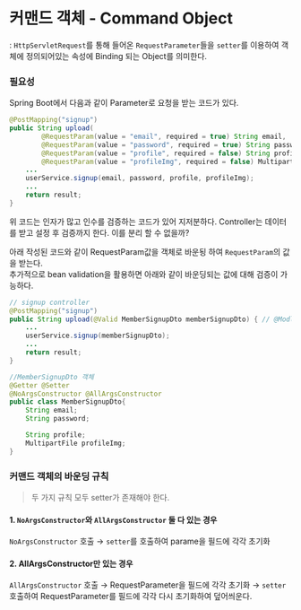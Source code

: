 # 커맨드 객체 - Command Object
: `HttpServletRequest`를 통해 들어온 `RequestParameter`들을 `setter`를 이용하여 객체에 정의되어있는 속성에 Binding 되는 Object를 의미한다.

### 필요성
Spring Boot에서 다음과 같이 Parameter로 요청을 받는 코드가 있다.
```java
@PostMapping("signup")
public String upload(
        @RequestParam(value = "email", required = true) String email,
        @RequestParam(value = "password", required = true) String password,
        @RequestParam(value = "profile", required = false) String profile,
        @RequestParam(value = "profileImg", required = false) MultipartFile profileImg) {
    ...
    userService.signup(email, password, profile, profileImg);
    ...
    return result;
}

```
위 코드는 인자가 많고 인수를 검증하는 코드가 있어 지저분하다. Controller는 데이터를 받고 설정 후 검증까지 한다. 이를 분리 할 수 없을까?

아래 작성된 코드와 같이 RequestParam값을 객체로 바운됭 하여 `RequestParam`의 값을 받는다.  
추가적으로 bean validation을 활용하면 아래와 같이 바운딩되는 값에 대해 검증이 가능하다.
```java
// signup controller
@PostMapping("signup")
public String upload(@Valid MemberSignupDto memberSignupDto) { // @Modle
    ...
    userService.signup(memberSignupDto);
    ...
    return result;
}

//MemberSignupDto 객체
@Getter @Setter
@NoArgsConstructor @AllArgsConstructor
public class MemberSignupDto{
    String email;
    String password;

    String profile;
    MultipartFile profileImg;
}
```

### 커맨드 객체의 바운딩 규칙
> 두 가지 규칙 모두 setter가 존재해야 한다.
#### 1. `NoArgsConstructor`와 `AllArgsConstructor` 둘 다 있는 경우
`NoArgsConstructor` 호출 &rarr; `setter`를 호출하여 parame을 필드에 각각 초기화

#### 2. AllArgsConstructor만 있는 경우
`AllArgsConstructor` 호출 &rarr; RequestParameter을 필드에 각각 초기화 &rarr; `setter` 호출하여 RequestParameter를 필드에 각각 다시 초기화하여 덮어씌운다.